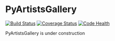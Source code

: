 # PyArtistsGallery

[![Build Status](https://travis-ci.org/h0rr0rrdrag0n/PyArtistsGallery.svg)](https://travis-ci.org/h0rr0rrdrag0n/PyArtistsGallery) [![Coverage Status](https://coveralls.io/repos/h0rr0rrdrag0n/PyArtistsGallery/badge.svg?branch=adding_unittests)](https://coveralls.io/r/h0rr0rrdrag0n/PyArtistsGallery?branch=adding_unittests) [![Code Health](https://landscape.io/github/h0rr0rrdrag0n/PyArtistsGallery/adding_unittests/landscape.svg?style=flat)](https://landscape.io/github/h0rr0rrdrag0n/PyArtistsGallery/adding_unittests)

PyArtistsGallery is under construction
